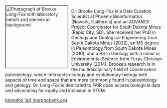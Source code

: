 <img src="{{ site.baseurl }}/about/ambassador/img/2025-Long-Fox.png" height="200" width="200" alt="Photograph of Brooke Long-Fox with laboratory bench and shelves in background" style="float: left; margin: 4px 10px 0px 0px; border: 1px solid #000000;">

Dr. Brooke Long-Fox is a Data Curation Scientist at Phoenix Bioinformatics (Newark, California) and an ADVANCE Project Coordinator for South Dakota Mines (Rapid City, SD). She received her PhD in Geology and Geological Engineering from South Dakota Mines (2022), an MS degree in Paleontology from South Dakota Mines (2016), and a BS in Geology with a minor in Environmental Science from Texas Christian University (2014). Brooke’s research is in the multidisciplinary field of conservation paleobiology, which intersects ecology and evolutionary biology with aspects of time and space that are more commonly found in paleontology and geology. Dr. Long-Fox is dedicated to FAIR open access biological data and advocating for equity and inclusion in STEM.

[blongfox [at] morphobank.org](mailto:blongfox@morphobank.org)
